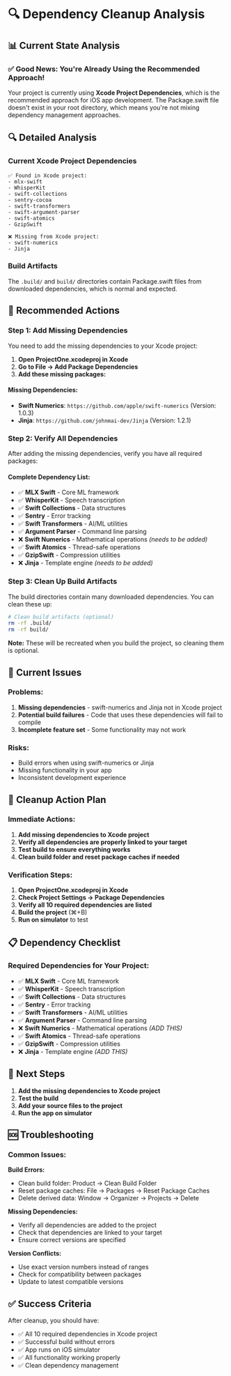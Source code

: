 # 🔍 Dependency Cleanup Analysis

## 📊 Current State Analysis

### **✅ Good News: You're Already Using the Recommended Approach!**

Your project is currently using **Xcode Project Dependencies**, which is the recommended approach for iOS app development. The Package.swift file doesn't exist in your root directory, which means you're not mixing dependency management approaches.

## 🔍 Detailed Analysis

### **Current Xcode Project Dependencies**
```
✅ Found in Xcode project:
- mlx-swift
- WhisperKit
- swift-collections
- sentry-cocoa
- swift-transformers
- swift-argument-parser
- swift-atomics
- GzipSwift

❌ Missing from Xcode project:
- swift-numerics
- Jinja
```

### **Build Artifacts**
The `.build/` and `build/` directories contain Package.swift files from downloaded dependencies, which is normal and expected.

## 🎯 Recommended Actions

### **Step 1: Add Missing Dependencies**

You need to add the missing dependencies to your Xcode project:

1. **Open ProjectOne.xcodeproj in Xcode**
2. **Go to File → Add Package Dependencies**
3. **Add these missing packages:**

#### **Missing Dependencies:**
- **Swift Numerics**: `https://github.com/apple/swift-numerics` (Version: 1.0.3)
- **Jinja**: `https://github.com/johnmai-dev/Jinja` (Version: 1.2.1)

### **Step 2: Verify All Dependencies**

After adding the missing dependencies, verify you have all required packages:

#### **Complete Dependency List:**
- ✅ **MLX Swift** - Core ML framework
- ✅ **WhisperKit** - Speech transcription
- ✅ **Swift Collections** - Data structures
- ✅ **Sentry** - Error tracking
- ✅ **Swift Transformers** - AI/ML utilities
- ✅ **Argument Parser** - Command line parsing
- ❌ **Swift Numerics** - Mathematical operations *(needs to be added)*
- ✅ **Swift Atomics** - Thread-safe operations
- ✅ **GzipSwift** - Compression utilities
- ❌ **Jinja** - Template engine *(needs to be added)*

### **Step 3: Clean Up Build Artifacts**

The build directories contain many downloaded dependencies. You can clean these up:

```bash
# Clean build artifacts (optional)
rm -rf .build/
rm -rf build/
```

**Note:** These will be recreated when you build the project, so cleaning them is optional.

## 🚨 Current Issues

### **Problems:**
1. **Missing dependencies** - swift-numerics and Jinja not in Xcode project
2. **Potential build failures** - Code that uses these dependencies will fail to compile
3. **Incomplete feature set** - Some functionality may not work

### **Risks:**
- Build errors when using swift-numerics or Jinja
- Missing functionality in your app
- Inconsistent development experience

## 🧹 Cleanup Action Plan

### **Immediate Actions:**

1. **Add missing dependencies to Xcode project**
2. **Verify all dependencies are properly linked to your target**
3. **Test build to ensure everything works**
4. **Clean build folder and reset package caches if needed**

### **Verification Steps:**

1. **Open ProjectOne.xcodeproj in Xcode**
2. **Check Project Settings → Package Dependencies**
3. **Verify all 10 required dependencies are listed**
4. **Build the project** (⌘+B)
5. **Run on simulator** to test

## 📋 Dependency Checklist

### **Required Dependencies for Your Project:**

- ✅ **MLX Swift** - Core ML framework
- ✅ **WhisperKit** - Speech transcription
- ✅ **Swift Collections** - Data structures
- ✅ **Sentry** - Error tracking
- ✅ **Swift Transformers** - AI/ML utilities
- ✅ **Argument Parser** - Command line parsing
- ❌ **Swift Numerics** - Mathematical operations *(ADD THIS)*
- ✅ **Swift Atomics** - Thread-safe operations
- ✅ **GzipSwift** - Compression utilities
- ❌ **Jinja** - Template engine *(ADD THIS)*

## 🎯 Next Steps

1. **Add the missing dependencies to Xcode project**
2. **Test the build**
3. **Add your source files to the project**
4. **Run the app on simulator**

## 🆘 Troubleshooting

### **Common Issues:**

**Build Errors:**
- Clean build folder: Product → Clean Build Folder
- Reset package caches: File → Packages → Reset Package Caches
- Delete derived data: Window → Organizer → Projects → Delete

**Missing Dependencies:**
- Verify all dependencies are added to the project
- Check that dependencies are linked to your target
- Ensure correct versions are specified

**Version Conflicts:**
- Use exact version numbers instead of ranges
- Check for compatibility between packages
- Update to latest compatible versions

## ✅ Success Criteria

After cleanup, you should have:
- ✅ All 10 required dependencies in Xcode project
- ✅ Successful build without errors
- ✅ App runs on iOS simulator
- ✅ All functionality working properly
- ✅ Clean dependency management
